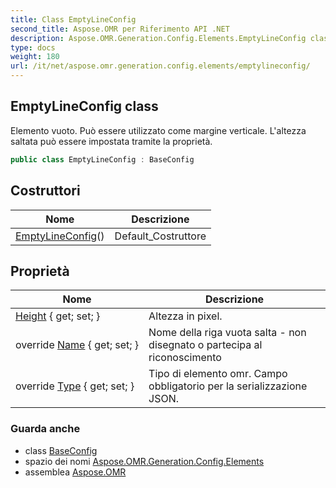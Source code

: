 ```yaml
---
title: Class EmptyLineConfig
second_title: Aspose.OMR per Riferimento API .NET
description: Aspose.OMR.Generation.Config.Elements.EmptyLineConfig classe. Elemento vuoto. Può essere utilizzato come margine verticale. Laltezza saltata può essere impostata tramite la proprietà.
type: docs
weight: 180
url: /it/net/aspose.omr.generation.config.elements/emptylineconfig/
---
```

## EmptyLineConfig class

Elemento vuoto. Può essere utilizzato come margine verticale. L'altezza saltata può essere impostata tramite la proprietà.

```csharp
public class EmptyLineConfig : BaseConfig
```

## Costruttori

| Nome | Descrizione |
| --- | --- |
| [EmptyLineConfig](emptylineconfig/)() | Default_Costruttore |

## Proprietà

| Nome | Descrizione |
| --- | --- |
| [Height](../../aspose.omr.generation.config.elements/emptylineconfig/height/) { get; set; } | Altezza in pixel. |
| override [Name](../../aspose.omr.generation.config.elements/emptylineconfig/name/) { get; set; } | Nome della riga vuota salta - non disegnato o partecipa al riconoscimento |
| override [Type](../../aspose.omr.generation.config.elements/emptylineconfig/type/) { get; set; } | Tipo di elemento omr. Campo obbligatorio per la serializzazione JSON. |

### Guarda anche

* class [BaseConfig](../../aspose.omr.generation.config/baseconfig/)
* spazio dei nomi [Aspose.OMR.Generation.Config.Elements](../../aspose.omr.generation.config.elements/)
* assemblea [Aspose.OMR](../../)


